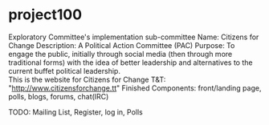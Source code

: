 # project100
Exploratory Committee's implementation sub-committee
Name: Citizens for Change
Description: A Political Action Committee (PAC)
Purpose: To engage the public, initially through social media (then through more traditional forms) with the idea of better leadership and alternatives to the current buffet political leadership.                                                                                                                                                                 
This is the website for Citizens for Change T&T:
        "http://www.citizensforchange.tt" 
Finished Components: 
    front/landing page, polls, blogs, forums, chat(IRC)


TODO:
    Mailing List, Register, log in, Polls